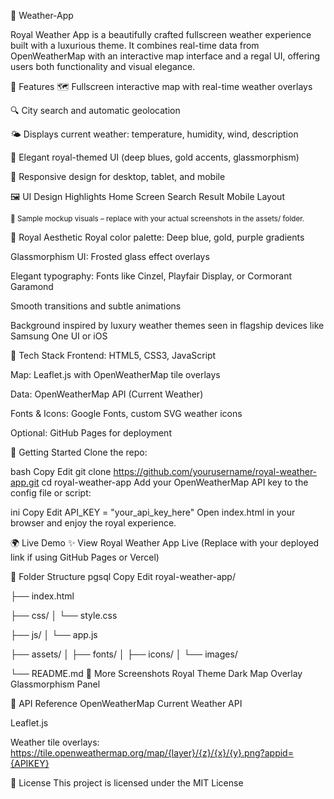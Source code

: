 👑 Weather-App

Royal Weather App is a beautifully crafted fullscreen weather experience built with a luxurious theme. It combines real-time data from OpenWeatherMap with an interactive map interface and a regal UI, offering users both functionality and visual elegance.

🌟 Features
🗺️ Fullscreen interactive map with real-time weather overlays

🔍 City search and automatic geolocation

🌤️ Displays current weather: temperature, humidity, wind, description

🎨 Elegant royal-themed UI (deep blues, gold accents, glassmorphism)

📱 Responsive design for desktop, tablet, and mobile

🖼️ UI Design Highlights
Home Screen	Search Result	Mobile Layout

<sup>🔸 Sample mockup visuals – replace with your actual screenshots in the assets/ folder.</sup>

🎨 Royal Aesthetic
Royal color palette: Deep blue, gold, purple gradients

Glassmorphism UI: Frosted glass effect overlays

Elegant typography: Fonts like Cinzel, Playfair Display, or Cormorant Garamond

Smooth transitions and subtle animations

Background inspired by luxury weather themes seen in flagship devices like Samsung One UI or iOS

🔧 Tech Stack
Frontend: HTML5, CSS3, JavaScript

Map: Leaflet.js with OpenWeatherMap tile overlays

Data: OpenWeatherMap API (Current Weather)

Fonts & Icons: Google Fonts, custom SVG weather icons

Optional: GitHub Pages for deployment

🚀 Getting Started
Clone the repo:

bash
Copy
Edit
git clone https://github.com/yourusername/royal-weather-app.git
cd royal-weather-app
Add your OpenWeatherMap API key to the config file or script:

ini
Copy
Edit
API_KEY = "your_api_key_here"
Open index.html in your browser and enjoy the royal experience.

🌍 Live Demo
✨ View Royal Weather App Live
(Replace with your deployed link if using GitHub Pages or Vercel)

📁 Folder Structure
pgsql
Copy
Edit
    royal-weather-app/

    
├── index.html

├── css/
│   └── style.css

├── js/
│   └── app.js

├── assets/
│   ├── fonts/
│   ├── icons/
│   └── images/

└── README.md
📸 More Screenshots
Royal Theme	Dark Map Overlay	Glassmorphism Panel

🔑 API Reference
OpenWeatherMap Current Weather API

Leaflet.js

Weather tile overlays: https://tile.openweathermap.org/map/{layer}/{z}/{x}/{y}.png?appid={APIKEY}

🧾 License
This project is licensed under the MIT License

